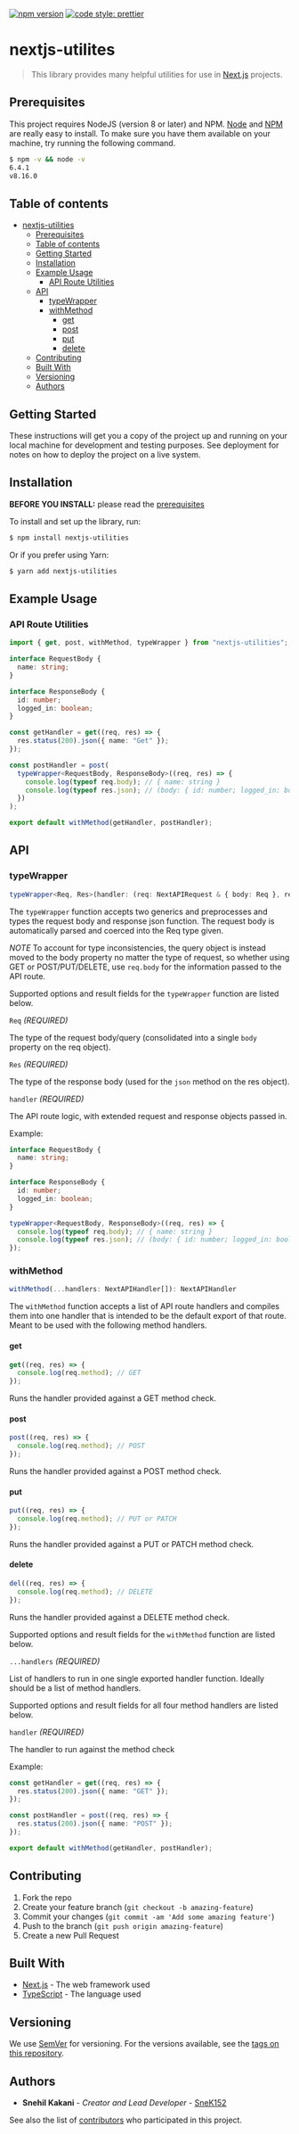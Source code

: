 [![npm version](https://badge.fury.io/js/angular2-expandable-list.svg)](https://badge.fury.io/js/angular2-expandable-list)
[![code style: prettier](https://img.shields.io/badge/code_style-prettier-ff69b4.svg?style=flat-square)](https://github.com/prettier/prettier)

# nextjs-utilites

> This library provides many helpful utilities for use in [Next.js](https://nextjs.org) projects.

## Prerequisites

This project requires NodeJS (version 8 or later) and NPM.
[Node](http://nodejs.org/) and [NPM](https://npmjs.org/) are really easy to install.
To make sure you have them available on your machine,
try running the following command.

```sh
$ npm -v && node -v
6.4.1
v8.16.0
```

## Table of contents

- [nextjs-utilities](#nextjs-utilites)
  - [Prerequisites](#prerequisites)
  - [Table of contents](#table-of-contents)
  - [Getting Started](#getting-started)
  - [Installation](#installation)
  - [Example Usage](#example-usage)
    - [API Route Utilities](#api-route-utilities)
  - [API](#api)
    - [typeWrapper](#typewrapper)
    - [withMethod](#withmethod)
      - [get](#get)
      - [post](#post)
      - [put](#put)
      - [delete](#delete)
  - [Contributing](#contributing)
  - [Built With](#built-with)
  - [Versioning](#versioning)
  - [Authors](#authors)

## Getting Started

These instructions will get you a copy of the project up and running on your local machine for development and testing purposes. See deployment for notes on how to deploy the project on a live system.

## Installation

**BEFORE YOU INSTALL:** please read the [prerequisites](#prerequisites)

To install and set up the library, run:

```sh
$ npm install nextjs-utilities
```

Or if you prefer using Yarn:

```sh
$ yarn add nextjs-utilities
```

## Example Usage

### API Route Utilities

```ts
import { get, post, withMethod, typeWrapper } from "nextjs-utilities";

interface RequestBody {
  name: string;
}

interface ResponseBody {
  id: number;
  logged_in: boolean;
}

const getHandler = get((req, res) => {
  res.status(200).json({ name: "Get" });
});

const postHandler = post(
  typeWrapper<RequestBody, ResponseBody>((req, res) => {
    console.log(typeof req.body); // { name: string }
    console.log(typeof res.json); // (body: { id: number; logged_in: boolean; }) => void
  })
);

export default withMethod(getHandler, postHandler);
```

## API

### typeWrapper

```ts
typeWrapper<Req, Res>(handler: (req: NextAPIRequest & { body: Req }, res: NextAPIResponse<Res>) => void): NextAPIHandler
```

The `typeWrapper` function accepts two generics and preprocesses and types the request body and response json function. The request body is automatically parsed and coerced into the Req type given.

_NOTE_ To account for type inconsistencies, the query object is instead moved to the body property no matter the type of request, so whether using GET or POST/PUT/DELETE, use `req.body` for the information passed to the API route.

Supported options and result fields for the `typeWrapper` function are listed below.

`Req` _(REQUIRED)_

The type of the request body/query (consolidated into a single `body` property on the req object).

`Res` _(REQUIRED)_

The type of the response body (used for the `json` method on the res object).

`handler` _(REQUIRED)_

The API route logic, with extended request and response objects passed in.

Example:

```ts
interface RequestBody {
  name: string;
}

interface ResponseBody {
  id: number;
  logged_in: boolean;
}

typeWrapper<RequestBody, ResponseBody>((req, res) => {
  console.log(typeof req.body); // { name: string }
  console.log(typeof res.json); // (body: { id: number; logged_in: boolean; }) => void
});
```

### withMethod

```ts
withMethod(...handlers: NextAPIHandler[]): NextAPIHandler
```

The `withMethod` function accepts a list of API route handlers and compiles them into one handler that is intended to be the default export of that route. Meant to be used with the following method handlers.

#### get

```ts
get((req, res) => {
  console.log(req.method); // GET
});
```

Runs the handler provided against a GET method check.

#### post

```ts
post((req, res) => {
  console.log(req.method); // POST
});
```

Runs the handler provided against a POST method check.

#### put

```ts
put((req, res) => {
  console.log(req.method); // PUT or PATCH
});
```

Runs the handler provided against a PUT or PATCH method check.

#### delete

```ts
del((req, res) => {
  console.log(req.method); // DELETE
});
```

Runs the handler provided against a DELETE method check.

Supported options and result fields for the `withMethod` function are listed below.

`...handlers` _(REQUIRED)_

List of handlers to run in one single exported handler function. Ideally should be a list of method handlers.

Supported options and result fields for all four method handlers are listed below.

`handler` _(REQUIRED)_

The handler to run against the method check

Example:

```ts
const getHandler = get((req, res) => {
  res.status(200).json({ name: "GET" });
});

const postHandler = post((req, res) => {
  res.status(200).json({ name: "POST" });
});

export default withMethod(getHandler, postHandler);
```

## Contributing

1. Fork the repo
2. Create your feature branch (`git checkout -b amazing-feature`)
3. Commit your changes (`git commit -am 'Add some amazing feature'`)
4. Push to the branch (`git push origin amazing-feature`)
5. Create a new Pull Request

## Built With

- [Next.js](https://nextjs.org/) - The web framework used
- [TypeScript](https://www.typescriptlang.org/) - The language used

## Versioning

We use [SemVer](http://semver.org/) for versioning. For the versions available, see the [tags on this repository](https://github.com/your/project/tags).

## Authors

- **Snehil Kakani** - _Creator and Lead Developer_ - [SneK152](https://github.com/snek152)

See also the list of [contributors](https://github.com/snek152/nextjs-utilities/contributors) who participated in this project.
